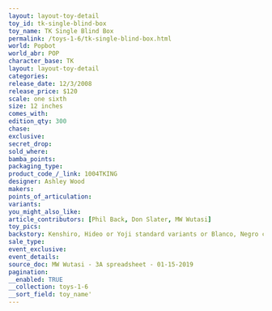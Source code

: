 ```yaml
---
layout: layout-toy-detail 
toy_id: tk-single-blind-box
toy_name: TK Single Blind Box
permalink: /toys-1-6/tk-single-blind-box.html
world: Popbot
world_abr: POP
character_base: TK
layout: layout-toy-detail
categories: 
release_date: 12/3/2008
release_price: $120 
scale: one sixth
size: 12 inches
comes_with: 
edition_qty: 300
chase: 
exclusive: 
secret_drop: 
sold_where: 
bamba_points: 
packaging_type: 
product_code_/_link: 1004TKING
designer: Ashley Wood
makers: 
points_of_articulation: 
variants: 
you_might_also_like: 
article_contributors: [Phil Back, Don Slater, MW Wutasi]
toy_pics: 
backstory: Kenshiro, Hideo or Yoji standard variants or Blanco, Negro chase variants
sale_type: 
event_exclusive: 
event_details: 
source_doc: MW Wutasi - 3A spreadsheet - 01-15-2019
pagination: 
__enabled: TRUE
__collection: toys-1-6
__sort_field: toy_name'
---
```

